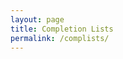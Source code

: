 ```yaml
---
layout: page
title: Completion Lists
permalink: /complists/
---
```

<script src="https://gist.github.com/tar80/f3e5860214e758834bdf0bd619060b0f.js"></script>
